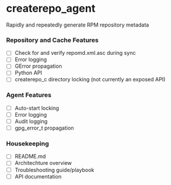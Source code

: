 # createrepo\_agent
Rapidly and repeatedly generate RPM repository metadata

### Repository and Cache Features
- [ ] Check for and verify repomd.xml.asc during sync
- [ ] Error logging  
- [ ] GError propagation  
- [ ] Python API  
- [ ] createrepo\_c directory locking (not currently an exposed API)

### Agent Features
- [ ] Auto-start locking  
- [ ] Error logging  
- [ ] Audit logging  
- [ ] gpg\_error\_t propagation  

### Housekeeping
- [ ] README.md  
- [ ] Architechture overview  
- [ ] Troubleshooting guide/playbook  
- [ ] API documentation  
